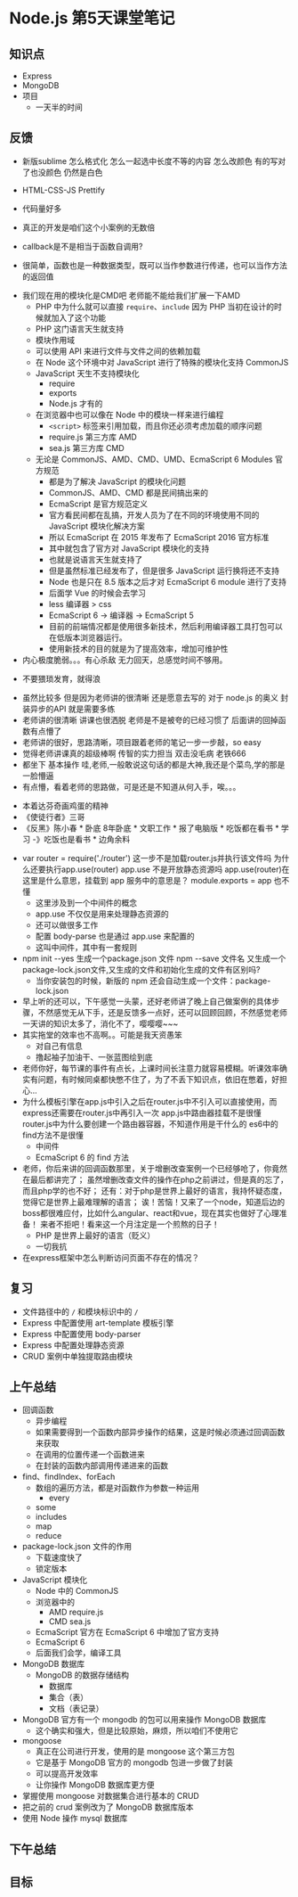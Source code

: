 # Node.js 第5天课堂笔记

## 知识点

- Express
- MongoDB
- 项目
  + 一天半的时间

## 反馈

-  新版sublime 怎么格式化 怎么一起选中长度不等的内容 怎么改颜色 有的写对了也没颜色 仍然是白色
  +  HTML-CSS-JS Prettify
-  代码量好多
  +  真正的开发是咱们这个小案例的无数倍
-  callback是不是相当于函数自调用?
  +  很简单，函数也是一种数据类型，既可以当作参数进行传递，也可以当作方法的返回值
- 我们现在用的模块化是CMD吧 老师能不能给我们扩展一下AMD
  + PHP 中为什么就可以直接 `require`、`include` 因为 PHP 当初在设计的时候就加入了这个功能
  + PHP 这门语言天生就支持
  + 模块作用域
  + 可以使用 API 来进行文件与文件之间的依赖加载
  + 在 Node 这个环境中对 JavaScript 进行了特殊的模块化支持 CommonJS
  + JavaScript 天生不支持模块化
    * require
    * exports
    * Node.js 才有的
  + 在浏览器中也可以像在 Node 中的模块一样来进行编程
    * `<script>` 标签来引用加载，而且你还必须考虑加载的顺序问题
    * require.js 第三方库 AMD
    * sea.js     第三方库 CMD
  + 无论是 CommonJS、AMD、CMD、UMD、EcmaScript 6 Modules 官方规范
    * 都是为了解决 JavaScript 的模块化问题
    * CommonJS、AMD、CMD 都是民间搞出来的
    * EcmaScript 是官方规范定义
    * 官方看民间都在乱搞，开发人员为了在不同的环境使用不同的 JavaScript 模块化解决方案
    * 所以 EcmaScript 在 2015 年发布了 EcmaScript 2016 官方标准
    * 其中就包含了官方对 JavaScript 模块化的支持
    * 也就是说语言天生就支持了
    * 但是虽然标准已经发布了，但是很多 JavaScript 运行换将还不支持
    * Node 也是只在 8.5 版本之后才对 EcmaScript 6 module 进行了支持
    * 后面学 Vue 的时候会去学习
    * less 编译器 > css
    * EcmaScript 6 -> 编译器 -> EcmaScript 5
    * 目前的前端情况都是使用很多新技术，然后利用编译器工具打包可以在低版本浏览器运行。
    * 使用新技术的目的就是为了提高效率，增加可维护性
-  内心极度脆弱。。。有心杀敌 无力回天，总感觉时间不够用。
  +  不要猥琐发育，就得浪
- 虽然比较多 但是因为老师讲的很清晰 还是愿意去写的 对于 node.js 的奥义 封装异步的API 就是需要多练
- 老师讲的很清晰 讲课也很洒脱 老师是不是被夸的已经习惯了 后面讲的回掉函数有点懵了
- 老师讲的很好，思路清晰，项目跟着老师的笔记一步一步敲，so easy
-  觉得老师讲课真的超级棒啊 传智的实力担当 双击没毛病 老铁666
- 都坐下 基本操作 哇,老师,一般敢说这句话的都是大神,我还是个菜鸟,学的那是一脸懵逼
-  有点懵，看着老师的思路做，可是还是不知道从何入手，唉。。。
  +  本着达芬奇画鸡蛋的精神
  +  《使徒行者》三哥
  +  《反黑》陈小春
    *  卧底 8年卧底
    *  文职工作
    *  报了电脑版
    *  吃饭都在看书
    *  学习 -》吃饭也是看书
    *  边角余料
- var router = require('./router') 这一步不是加载router.js并执行该文件吗 为什么还要执行app.use(router) app.use 不是开放静态资源吗 app.use(router)在这里是什么意思，挂载到 app 服务中的意思是？ module.exports = app 也不懂
  + 这里涉及到一个中间件的概念
  + app.use 不仅仅是用来处理静态资源的
  + 还可以做很多工作
  + 配置 body-parse 也是通过 app.use 来配置的
  + 这叫中间件，其中有一套规则
- npm init --yes 生成一个package.json 文件 npm --save 文件名 又生成一个package-lock.json文件,又生成的文件和初始化生成的文件有区别吗?
  + 当你安装包的时候，新版的 npm 还会自动生成一个文件：package-lock.json
-  早上听的还可以，下午感觉一头蒙，还好老师讲了晚上自己做案例的具体步骤，不然感觉无从下手，还是反馈多一点好，还可以回顾回顾，不然感觉老师一天讲的知识太多了，消化不了，嘤嘤嘤~~~
- 其实拖堂的效率也不高啊。。可能是我天资愚笨
  + 对自己有信息
  + 撸起袖子加油干、一张蓝图绘到底
-  老师你好，每节课的事件有点长，上课时间长注意力就容易模糊。听课效率确实有问题，有时候同桌都快憋不住了，为了不丢下知识点，依旧在憋着，好担心...
- 为什么模板引擎在app.js中引入之后在router.js中不引入可以直接使用，而express还需要在router.js中再引入一次 app.js中路由器挂载不是很懂 router.js中为什么要创建一个路由器容器，不知道作用是干什么的 es6中的find方法不是很懂
  + 中间件
  + EcmaScript 6 的 find 方法
- 老师，你后来讲的回调函数那里，关于增删改查案例一个已经够呛了，你竟然在最后都讲完了； 虽然增删改查文件的操作在php之前讲过，但是真的忘了，而且php学的也不好； 还有：对于php是世界上最好的语言，我持怀疑态度，觉得它是世界上最难理解的语言； 诶！苦恼！又来了一个node，知道后边的boss都很难应付，比如什么angular、react和vue，现在其实也做好了心理准备！ 来者不拒吧！看来这一个月注定是一个煎熬的日子！
  + PHP 是世界上最好的语言（贬义）
  + 一切我抗
- 在express框架中怎么判断访问页面不存在的情况？

## 复习

- 文件路径中的 `/` 和模块标识中的 `/`
- Express 中配置使用 art-template 模板引擎
- Express 中配置使用 body-parser
- Express 中配置处理静态资源
- CRUD 案例中单独提取路由模块

## 上午总结

- 回调函数
  + 异步编程
  + 如果需要得到一个函数内部异步操作的结果，这是时候必须通过回调函数来获取
  + 在调用的位置传递一个函数进来
  + 在封装的函数内部调用传递进来的函数
- find、findIndex、forEach
  + 数组的遍历方法，都是对函数作为参数一种运用
    + every
  + some
  + includes
  + map
  + reduce
- package-lock.json 文件的作用
  + 下载速度快了
  + 锁定版本
- JavaScript 模块化
  + Node 中的 CommonJS
  + 浏览器中的
    * AMD require.js
    * CMD sea.js
  + EcmaScript 官方在 EcmaScript 6 中增加了官方支持
  + EcmaScript 6
  + 后面我们会学，编译工具
- MongoDB 数据库
  + MongoDB 的数据存储结构
    * 数据库
    * 集合（表）
    * 文档（表记录）
- MongoDB 官方有一个 mongodb 的包可以用来操作 MongoDB 数据库
  + 这个确实和强大，但是比较原始，麻烦，所以咱们不使用它
- mongoose
  + 真正在公司进行开发，使用的是 mongoose 这个第三方包
  + 它是基于 MongoDB 官方的 mongodb 包进一步做了封装
  + 可以提高开发效率
  + 让你操作 MongoDB 数据库更方便
- 掌握使用 mongoose 对数据集合进行基本的 CRUD
- 把之前的 crud 案例改为了 MongoDB 数据库版本
- 使用 Node 操作 mysql 数据库

## 下午总结

## 目标
